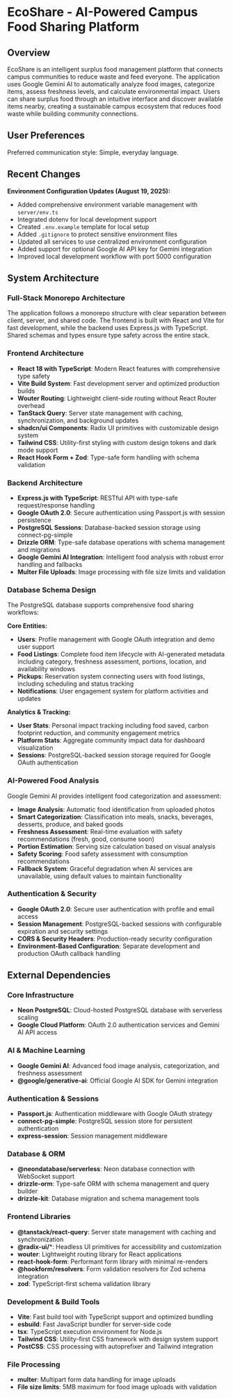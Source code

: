 # EcoShare - AI-Powered Campus Food Sharing Platform

## Overview

EcoShare is an intelligent surplus food management platform that connects campus communities to reduce waste and feed everyone. The application uses Google Gemini AI to automatically analyze food images, categorize items, assess freshness levels, and calculate environmental impact. Users can share surplus food through an intuitive interface and discover available items nearby, creating a sustainable campus ecosystem that reduces food waste while building community connections.

## User Preferences

Preferred communication style: Simple, everyday language.

## Recent Changes

**Environment Configuration Updates (August 19, 2025):**
- Added comprehensive environment variable management with `server/env.ts`
- Integrated dotenv for local development support
- Created `.env.example` template for local setup
- Added `.gitignore` to protect sensitive environment files
- Updated all services to use centralized environment configuration
- Added support for optional Google AI API key for Gemini integration
- Improved local development workflow with port 5000 configuration

## System Architecture

### Full-Stack Monorepo Architecture
The application follows a monorepo structure with clear separation between client, server, and shared code. The frontend is built with React and Vite for fast development, while the backend uses Express.js with TypeScript. Shared schemas and types ensure type safety across the entire stack.

### Frontend Architecture
- **React 18 with TypeScript**: Modern React features with comprehensive type safety
- **Vite Build System**: Fast development server and optimized production builds
- **Wouter Routing**: Lightweight client-side routing without React Router overhead
- **TanStack Query**: Server state management with caching, synchronization, and background updates
- **shadcn/ui Components**: Radix UI primitives with customizable design system
- **Tailwind CSS**: Utility-first styling with custom design tokens and dark mode support
- **React Hook Form + Zod**: Type-safe form handling with schema validation

### Backend Architecture  
- **Express.js with TypeScript**: RESTful API with type-safe request/response handling
- **Google OAuth 2.0**: Secure authentication using Passport.js with session persistence
- **PostgreSQL Sessions**: Database-backed session storage using connect-pg-simple
- **Drizzle ORM**: Type-safe database operations with schema management and migrations
- **Google Gemini AI Integration**: Intelligent food analysis with robust error handling and fallbacks
- **Multer File Uploads**: Image processing with file size limits and validation

### Database Schema Design
The PostgreSQL database supports comprehensive food sharing workflows:

**Core Entities:**
- **Users**: Profile management with Google OAuth integration and demo user support
- **Food Listings**: Complete food item lifecycle with AI-generated metadata including category, freshness assessment, portions, location, and availability windows
- **Pickups**: Reservation system connecting users with food listings, including scheduling and status tracking
- **Notifications**: User engagement system for platform activities and updates

**Analytics & Tracking:**
- **User Stats**: Personal impact tracking including food saved, carbon footprint reduction, and community engagement metrics
- **Platform Stats**: Aggregate community impact data for dashboard visualization
- **Sessions**: PostgreSQL-backed session storage required for Google OAuth authentication

### AI-Powered Food Analysis
Google Gemini AI provides intelligent food categorization and assessment:
- **Image Analysis**: Automatic food identification from uploaded photos
- **Smart Categorization**: Classification into meals, snacks, beverages, desserts, produce, and baked goods  
- **Freshness Assessment**: Real-time evaluation with safety recommendations (fresh, good, consume soon)
- **Portion Estimation**: Serving size calculation based on visual analysis
- **Safety Scoring**: Food safety assessment with consumption recommendations
- **Fallback System**: Graceful degradation when AI services are unavailable, using default values to maintain functionality

### Authentication & Security
- **Google OAuth 2.0**: Secure user authentication with profile and email access
- **Session Management**: PostgreSQL-backed sessions with configurable expiration and security settings
- **CORS & Security Headers**: Production-ready security configuration
- **Environment-Based Configuration**: Separate development and production OAuth callback handling

## External Dependencies

### Core Infrastructure
- **Neon PostgreSQL**: Cloud-hosted PostgreSQL database with serverless scaling
- **Google Cloud Platform**: OAuth 2.0 authentication services and Gemini AI API access

### AI & Machine Learning
- **Google Gemini AI**: Advanced food image analysis, categorization, and freshness assessment
- **@google/generative-ai**: Official Google AI SDK for Gemini integration

### Authentication & Sessions  
- **Passport.js**: Authentication middleware with Google OAuth strategy
- **connect-pg-simple**: PostgreSQL session store for persistent authentication
- **express-session**: Session management middleware

### Database & ORM
- **@neondatabase/serverless**: Neon database connection with WebSocket support
- **drizzle-orm**: Type-safe ORM with schema management and query builder
- **drizzle-kit**: Database migration and schema management tools

### Frontend Libraries
- **@tanstack/react-query**: Server state management with caching and synchronization
- **@radix-ui/***: Headless UI primitives for accessibility and customization
- **wouter**: Lightweight routing library for React applications
- **react-hook-form**: Performant form library with minimal re-renders
- **@hookform/resolvers**: Form validation resolvers for Zod schema integration
- **zod**: TypeScript-first schema validation library

### Development & Build Tools
- **Vite**: Fast build tool with TypeScript support and optimized bundling
- **esbuild**: Fast JavaScript bundler for server-side code
- **tsx**: TypeScript execution environment for Node.js
- **Tailwind CSS**: Utility-first CSS framework with design system support
- **PostCSS**: CSS processing with autoprefixer and Tailwind integration

### File Processing
- **multer**: Multipart form data handling for image uploads
- **File size limits**: 5MB maximum for food image uploads with validation